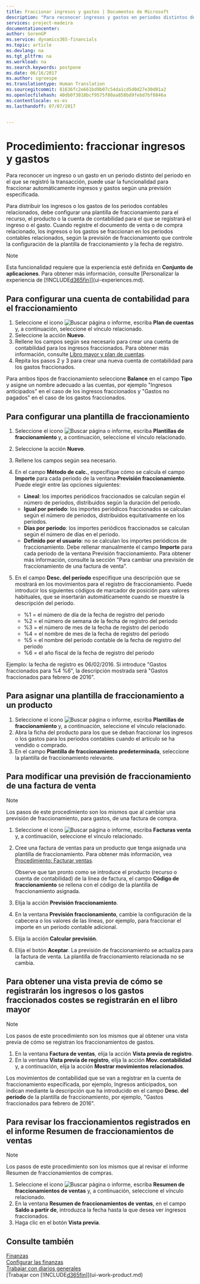 ```yaml
---
title: Fraccionar ingresos y gastos | Documentos de Microsoft
description: "Para reconocer ingresos y gastos en periodos distintos del periodo en el que se registró la transacción, puede fraccionarlos o posponerlos automáticamente según una previsión especificada."
services: project-madeira
documentationcenter: 
author: SorenGP
ms.service: dynamics365-financials
ms.topic: article
ms.devlang: na
ms.tgt_pltfrm: na
ms.workload: na
ms.search.keywords: postpone
ms.date: 06/16/2017
ms.author: sgroespe
ms.translationtype: Human Translation
ms.sourcegitcommit: 81636fc2e661bd9b07c54da1cd5d0d27e30d01a2
ms.openlocfilehash: 40db0f3018bcf9575f80aa858bd9febd7bf0846a
ms.contentlocale: es-es
ms.lasthandoff: 07/07/2017


---
```

# <a name="how-to-defer-revenues-and-expenses"></a>Procedimiento: fraccionar ingresos y gastos
Para reconocer un ingreso o un gasto en un periodo distinto del periodo en el que se registró la transacción, puede usar la funcionalidad para fraccionar automáticamente ingresos y gastos según una previsión especificada.

Para distribuir los ingresos o los gastos de los periodos contables relacionados, debe configurar una plantilla de fraccionamiento para el recurso, el producto o la cuenta de contabilidad para el que se registrará el ingreso o el gasto. Cuando registre el documento de venta o de compra relacionado, los ingresos o los gastos se fraccionan en los periodos contables relacionados, según la previsión de fraccionamiento que controle la configuración de la plantilla de fraccionamiento y la fecha de registro.

> [!NOTE]  
>   Esta funcionalidad requiere que la experiencia esté definida en **Conjunto de aplicaciones**. Para obtener más información, consulte [Personalizar la experiencia de [!INCLUDE[d365fin](includes/d365fin_md.md)]](ui-experiences.md).

## <a name="to-set-up-a-gl-account-for-deferral"></a>Para configurar una cuenta de contabilidad para el fraccionamiento
1. Seleccione el icono ![Buscar página o informe](media/ui-search/search_small.png "icono Buscar página o informe"), escriba **Plan de cuentas** y, a continuación, seleccione el vínculo relacionado.
2. Seleccione la acción **Nuevo**.
3. Rellene los campos según sea necesario para crear una cuenta de contabilidad para los ingresos fraccionados. Para obtener más información, consulte [Libro mayor y plan de cuentas](finance-general-ledger.md).
4. Repita los pasos 2 y 3 para crear una nueva cuenta de contabilidad para los gastos fraccionados.

Para ambos tipos de fraccionamiento seleccione **Balance** en el campo **Tipo** y asigne un nombre adecuado a las cuentas, por ejemplo "Ingresos anticipados" en el caso de los ingresos fraccionados y "Gastos no pagados" en el caso de los gastos fraccionados.

## <a name="to-set-up-a-deferral-template"></a>Para configurar una plantilla de fraccionamiento
1. Seleccione el icono ![Buscar página o informe](media/ui-search/search_small.png "icono Buscar página o informe"), escriba **Plantillas de fraccionamiento** y, a continuación, seleccione el vínculo relacionado.
2. Seleccione la acción **Nuevo**.
3. Rellene los campos según sea necesario.
4. En el campo **Método de calc.**, especifique cómo se calcula el campo **Importe** para cada periodo de la ventana **Previsión fraccionamiento**. Puede elegir entre las opciones siguientes:

   * **Lineal**: los importes periódicos fraccionados se calculan según el número de periodos, distribuidos según la duración del periodo.
   * **Igual por periodo**: los importes periódicos fraccionados se calculan según el número de periodos, distribuidos equitativamente en los periodos.
   * **Días por periodo**: los importes periódicos fraccionados se calculan según el número de días en el periodo.
   * **Definido por el usuario**: no se calculan los importes periódicos de fraccionamiento. Debe rellenar manualmente el campo **Importe** para cada periodo de la ventana Previsión fraccionamiento. Para obtener más información, consulte la sección "Para cambiar una previsión de fraccionamiento de una factura de venta".
5. En el campo **Desc. del período** especifique una descripción que se mostrará en los movimientos para el registro de fraccionamiento. Puede introducir los siguientes códigos de marcador de posición para valores habituales, que se insertarán automáticamente cuando se muestre la descripción del periodo.

   * %1 = el número de día de la fecha de registro del periodo
   * %2 = el número de semana de la fecha de registro del periodo
   * %3 = el número de mes de la fecha de registro del periodo
   * %4 = el nombre de mes de la fecha de registro del periodo
   * %5 = el nombre del periodo contable de la fecha de registro del periodo
   * %6 = el año fiscal de la fecha de registro del periodo

Ejemplo: la fecha de registro es 06/02/2016. Si introduce "Gastos fraccionados para %4 %6", la descripción mostrada será "Gastos fraccionados para febrero de 2016".

## <a name="to-assign-a-deferral-template-to-an-item"></a>Para asignar una plantilla de fraccionamiento a un producto
1. Seleccione el icono ![Buscar página o informe](media/ui-search/search_small.png "icono Buscar página o informe"), escriba **Plantillas de fraccionamiento** y, a continuación, seleccione el vínculo relacionado.
2. Abra la ficha del producto para los que se deban fraccionar los ingresos o los gastos para los periodos contables cuando el artículo se ha vendido o comprado.
3. En el campo **Plantilla de fraccionamiento predeterminada**, seleccione la plantilla de fraccionamiento relevante.

## <a name="to-change-a-deferral-schedule-from-a-sales-invoice"></a>Para modificar una previsión de fraccionamiento de una factura de venta
> [!NOTE]  
>   Los pasos de este procedimiento son los mismos que al cambiar una previsión de fraccionamiento, para gastos, de una factura de compra.

1. Seleccione el icono ![Buscar página o informe](media/ui-search/search_small.png "icono Buscar página o informe"), escriba **Facturas venta** y, a continuación, seleccione el vínculo relacionado.
2. Cree una factura de ventas para un producto que tenga asignada una plantilla de fraccionamiento. Para obtener más información, vea [Procedimiento: Facturar ventas](sales-how-invoice-sales.md).

    Observe que tan pronto como se introduce el producto (recurso o cuenta de contabilidad) de la línea de factura, el campo **Código de fraccionamiento** se rellena con el código de la plantilla de fraccionamiento asignada.
3. Elija la acción **Previsión fraccionamiento**.
4. En la ventana **Previsión fraccionamiento**, cambie la configuración de la cabecera o los valores de las líneas, por ejemplo, para fraccionar el importe en un periodo contable adicional.
5. Elija la acción **Calcular previsión**.
6. Elija el botón **Aceptar**. La previsión de fraccionamiento se actualiza para la factura de venta. La plantilla de fraccionamiento relacionada no se cambia.

## <a name="to-preview-how-deferred-revenues-or-expenses-will-be-posted-to-the-general-ledger"></a>Para obtener una vista previa de cómo se registrarán los ingresos o los gastos fraccionados costes se registrarán en el libro mayor
> [!NOTE]  
>   Los pasos de este procedimiento son los mismos que al obtener una vista previa de cómo se registran los fraccionamientos de gastos.

1. En la ventana **Factura de ventas**, elija la acción **Vista previa de registro**.
2. En la ventana **Vista previa de registro**, elija la acción **Mov. contabilidad** y, a continuación, elija la acción **Mostrar movimientos relacionados**.

Los movimientos de contabilidad que se van a registrar en la cuenta de fraccionamiento especificada, por ejemplo, Ingresos anticipados, son indican mediante la descripción que ha introducido en el campo **Desc. del período** de la plantilla de fraccionamiento, por ejemplo, "Gastos fraccionados para febrero de 2016".

## <a name="to-review-posted-deferrals-in-the-sales-deferral-summary-report"></a>Para revisar los fraccionamientos registrados en el informe Resumen de fraccionamientos de ventas
> [!NOTE]  
>   Los pasos de este procedimiento son los mismos que al revisar el informe Resumen de fraccionamientos de compras.

1. Seleccione el icono ![Buscar página o informe](media/ui-search/search_small.png "icono Buscar página o informe"), escriba **Resumen de fraccionamientos de ventas** y, a continuación, seleccione el vínculo relacionado.
2. En la ventana **Resumen de fraccionamientos de ventas**, en el campo **Saldo a partir de**, introduzca la fecha hasta la que desea ver ingresos fraccionados.
3. Haga clic en el botón **Vista previa**.

## <a name="see-also"></a>Consulte también
[Finanzas](finance.md)  
[Configurar las finanzas](finance-setup-finance.md)  
[Trabajar con diarios generales](ui-work-general-journals.md)  
[Trabajar con [!INCLUDE[d365fin](includes/d365fin_md.md)]](ui-work-product.md)

